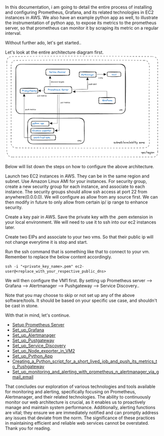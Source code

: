 In this documentation, i am going to detail the entire process of installing and configuring Prometheus, Grafana, and its related technologies in EC2 instances in AWS. 
We also have an example python app as well, to illustrate the instrumentation of python app, to expose its metrics to the prometheus server, so that prometheus can monitor it by scraping its metric on a regular interval. 

Without further ado, let's get started.. 

Let's look at the entire architecture diagram first. 
![Image description](doc_images/overall_architecture.png)

Below will list down the steps on how to configure the above architecture. 

Launch two EC2 instances in AWS. They can be in the same region and subnet. Use Amazon Linux AMI for your instances. For security group, create a new security group for each instance, and associate to each instance. The security groups should allow ssh access at port 22 from anywhere(0.0.0.0). We will configure as allow from any source first. We can then modify in future to only allow from certain ip/ ip range to enhance security.

Create a key pair in AWS. Save the private key with the .pem extension in your local environment. We will need to use it to ssh into our ec2 instances later. 

Create two EIPs and associate to your two vms. So that their public ip will not change everytime it is stop and start. 

Run the ssh command that is something like that to connect to your vm. Remember to replace the below content accordingly. 
```
ssh -i "<private_key_name>.pem" ec2-user@<replace_with_your_respective_public_dns>
```

We will then configure the VM1 first. By setting up Prometheus server --> Grafana --> Alertmanager --> Pushgateway --> Service Discovery.. 

Note that you may choose to skip or not set up any of the above software/tools. It should be based on your specific use case, and shouldn't be cast in stone.  

With that in mind, let's continue. 


- [Setup Prometheus Server](1_Set_up_Prometheus_Server.md)
- [Set_up_Grafana](2_Set_up_Grafana.md)
- [Set_up_Alertmanager](3_Set_up_Alertmanager.md)
- [Set_up_Pustgateway](4_Set_up_Pustgateway.md)
- [Set_up_Service_Discovery](5_Set_up_Service_Discovery.md)
- [Set_up_Node_exporter_in_VM2](6_Set_up_Node_exporter_in_VM2.md)
- [Set_up_Python_App](7_Set_up_Python_App.md)
- [Creating_a_Python_script_for_a_short_lived_job_and_push_its_metrics_to_Pushgateway](8_Creating_a_Python_script_for_a_short_lived_job_and_push_its_metrics_to_Pushgateway.md)
- [Set_up_monitoring_and_alerting_with_prometheus_n_alertmanager_via_gmail_email](9_Set_up_monitoring_and_alerting_with_prometheus_n_alertmanager_via_gmail_email.md)


That concludes our exploration of various technologies and tools available for monitoring and alerting, specifically focusing on Prometheus, Alertmanager, and their related technologies. The ability to continuously monitor our web architecture is crucial, as it enables us to proactively manage and maintain system performance. Additionally, alerting functions are vital; they ensure we are immediately notified and can promptly address any issues that deviate from the norm. The significance of these practices in maintaining efficient and reliable web services cannot be overstated. Thank you for reading.